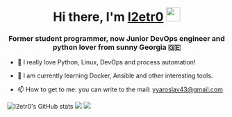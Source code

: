 <h1 align="center">Hi there, I'm <a href="https://i2etr0.github.io" target="_blank">I2etr0</a>
<img src="https://github.com/blackcater/blackcater/raw/main/images/Hi.gif" height="32"/></h1>
<h3 align="center">Former student programmer, now Junior DevOps engineer and python lover from sunny Georgia 🇬🇪 </h3>

- 👀 I really love Python, Linux, DevOps and process automation!

- 🌱 I am currently learning Docker, Ansible and other interesting tools.
- 📫 How to get to me: you can write to the mail: yyaroslav43@gmail.сom

![I2etr0's GitHub stats](https://github-readme-stats.vercel.app/api?username=I2etr0&show_icons=true&bg_color=FA8072,C71585)
![](https://github-profile-summary-cards.vercel.app/api/cards/repos-per-language?username=I2etr0&theme=vue)
![](https://komarev.com/ghpvc/?username=I2etr0)
